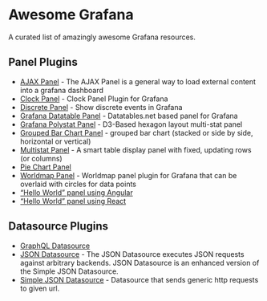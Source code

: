 # Awesome Grafana

A curated list of amazingly awesome Grafana resources.

## Panel Plugins

* [AJAX Panel](https://github.com/ryantxu/ajax-panel) - The AJAX Panel is a general way to load external content into a grafana dashboard
* [Clock Panel](https://github.com/grafana/clock-panel) - Clock Panel Plugin for Grafana
* [Discrete Panel](https://github.com/NatelEnergy/grafana-discrete-panel) - Show discrete events in Grafana
* [Grafana Datatable Panel](https://github.com/briangann/grafana-datatable-panel) - Datatables.net based panel for Grafana
* [Grafana Polystat Panel](https://github.com/grafana/grafana-polystat-panel) - D3-Based hexagon layout multi-stat panel
* [Grouped Bar Chart Panel](https://github.com/gipong/grafana-groupedbarchart-panel) - grouped bar chart (stacked or side by side, horizontal or vertical)
* [Multistat Panel](https://github.com/michaeldmoore/michaeldmoore-multistat-panel) - A smart table display panel with fixed, updating rows (or columns)
* [Pie Chart Panel](https://github.com/grafana/piechart-panel)
* [Worldmap Panel](https://github.com/grafana/worldmap-panel) - Worldmap panel plugin for Grafana that can be overlaid with circles for data points
* [“Hello World” panel using Angular](https://github.com/grafana/simple-angular-panel)
* [“Hello World” panel using React](https://github.com/grafana/simple-react-panel)

## Datasource Plugins

* [GraphQL Datasource](https://github.com/ryantxu/grafana-graphql-datasource)
* [JSON Datasource](https://github.com/simPod/grafana-json-datasource) - The JSON Datasource executes JSON requests against arbitrary backends. JSON Datasource is an enhanced version of the Simple JSON Datasource.
* [Simple JSON Datasource](https://github.com/grafana/simple-json-datasource) - Datasource that sends generic http requests to given url.
